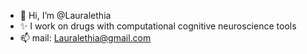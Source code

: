 - 👋 Hi, I’m @Lauralethia
- ✨ I work on drugs with computational cognitive neuroscience tools
- 📫 mail: Lauralethia@gmail.com

<!---
Lauralethia/Lauralethia is a ✨ special ✨ repository because its `README.md` (this file) appears on your GitHub profile.
You can click the Preview link to take a look at your changes.
--->
